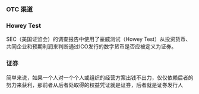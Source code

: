 
### OTC 渠道

### Howey Test

SEC（美国证监会）的调查报告中使用了豪威测试（Howey Test）从投资货币、共同企业和预期利润来判断通过ICO发行的数字货币是否应被定义为证券。

### 证券

简单来说，如果一个人对一个个人或组织的经营方案出钱不出力，仅仅依赖后者的努力来获利，那前者从后者处取得的权益凭证就是证券，后者就是证券发行人

